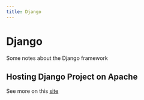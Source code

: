 ```yaml
---
title: Django
---
```

# Django
Some notes about the Django framework

## Hosting Django Project on Apache
See more on this [site](https://www.metaltoad.com/blog/hosting-django-sites-apache)
